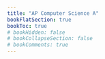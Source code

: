 ```yaml
---
title: "AP Computer Science A"
bookFlatSection: true
bookToc: true
# bookHidden: false
# bookCollapseSection: false
# bookComments: true
---
```


